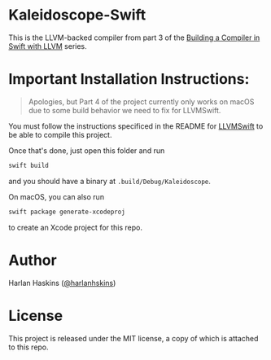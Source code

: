 # Kaleidoscope-Swift

This is the LLVM-backed compiler from part 3 of the
[Building a Compiler in Swift with LLVM](https://harlanhaskins.com/2017/01/09/building-a-compiler-with-swift-in-llvm-part-3-code-generation-to-llvm-ir.html) 
series.

# Important Installation Instructions:

> Apologies, but Part 4 of the project currently only works on macOS due to some build
> behavior we need to fix for LLVMSwift.

You must follow the instructions specificed in the README for [LLVMSwift](https://github.com/llvm-swift/LLVMSwift.git) to be
able to compile this project.

Once that's done, just open this folder and run

```bash
swift build
```

and you should have a binary at `.build/Debug/Kaleidoscope`.

On macOS, you can also run

```bash
swift package generate-xcodeproj
```

to create an Xcode project for this repo.

# Author

Harlan Haskins ([@harlanhskins](https://github.com/harlanhaskins))

# License

This project is released under the MIT license, a copy of which is attached
to this repo.
